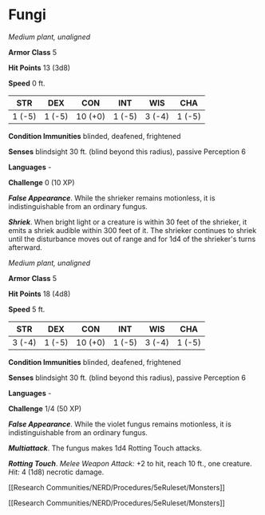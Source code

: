 # Fungi


*Medium plant, unaligned*

**Armor Class** 5

**Hit Points** 13 (3d8)

**Speed** 0 ft.

| STR    | DEX    | CON     | INT    | WIS    | CHA    |
|--------|--------|---------|--------|--------|--------|
| 1 (-5) | 1 (-5) | 10 (+0) | 1 (-5) | 3 (-4) | 1 (-5) |

**Condition Immunities** blinded, deafened, frightened

**Senses** blindsight 30 ft. (blind beyond this radius), passive Perception 6

**Languages** -

**Challenge** 0 (10 XP)

***False Appearance***. While the shrieker remains motionless, it is indistinguishable from an ordinary fungus.


***Shriek***. When bright light or a creature is within 30 feet of the shrieker, it emits a shriek audible within 300 feet of it. The shrieker continues to shriek until the disturbance moves out of range and for 1d4 of the shrieker's turns afterward.


*Medium plant, unaligned*

**Armor Class** 5

**Hit Points** 18 (4d8)

**Speed** 5 ft.

| STR    | DEX    | CON     | INT    | WIS    | CHA    |
|--------|--------|---------|--------|--------|--------|
| 3 (-4) | 1 (-5) | 10 (+0) | 1 (-5) | 3 (-4) | 1 (-5) |

**Condition Immunities** blinded, deafened, frightened

**Senses** blindsight 30 ft. (blind beyond this radius), passive Perception 6

**Languages** -

**Challenge** 1/4 (50 XP)

***False Appearance***. While the violet fungus remains motionless, it is indistinguishable from an ordinary fungus.


***Multiattack***. The fungus makes 1d4 Rotting Touch attacks.

***Rotting Touch***. *Melee Weapon Attack:* +2 to hit, reach 10 ft., one creature. *Hit:* 4 (1d8) necrotic damage.



[[Research Communities/NERD/Procedures/5eRuleset/Monsters]]

[[Research Communities/NERD/Procedures/5eRuleset/Monsters]]